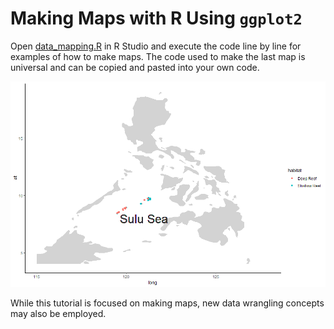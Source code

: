 # Making Maps with R Using `ggplot2`

Open [data_mapping.R](data_mapping.R) in R Studio and execute the code line by line for examples of how to make maps.  The code used to make the last map is universal and can be copied and pasted into your own code.

![](Rplot.png)

While this tutorial is focused on making maps, new data wrangling concepts may also be employed.
